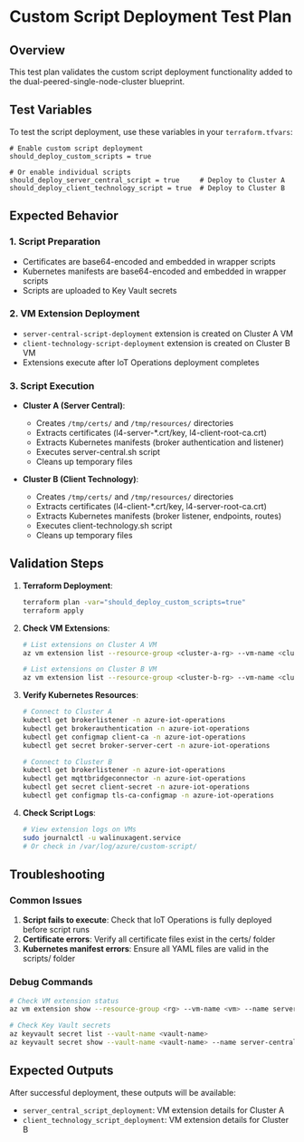 # Custom Script Deployment Test Plan

## Overview

This test plan validates the custom script deployment functionality added to the dual-peered-single-node-cluster blueprint.

## Test Variables

To test the script deployment, use these variables in your `terraform.tfvars`:

```hcl
# Enable custom script deployment
should_deploy_custom_scripts = true

# Or enable individual scripts
should_deploy_server_central_script = true     # Deploy to Cluster A
should_deploy_client_technology_script = true  # Deploy to Cluster B
```

## Expected Behavior

### 1. Script Preparation

- Certificates are base64-encoded and embedded in wrapper scripts
- Kubernetes manifests are base64-encoded and embedded in wrapper scripts
- Scripts are uploaded to Key Vault secrets

### 2. VM Extension Deployment

- `server-central-script-deployment` extension is created on Cluster A VM
- `client-technology-script-deployment` extension is created on Cluster B VM
- Extensions execute after IoT Operations deployment completes

### 3. Script Execution

- **Cluster A (Server Central)**:
  - Creates `/tmp/certs/` and `/tmp/resources/` directories
  - Extracts certificates (l4-server-*.crt/key, l4-client-root-ca.crt)
  - Extracts Kubernetes manifests (broker authentication and listener)
  - Executes server-central.sh script
  - Cleans up temporary files

- **Cluster B (Client Technology)**:
  - Creates `/tmp/certs/` and `/tmp/resources/` directories
  - Extracts certificates (l4-client-*.crt/key, l4-server-root-ca.crt)
  - Extracts Kubernetes manifests (broker listener, endpoints, routes)
  - Executes client-technology.sh script
  - Cleans up temporary files

## Validation Steps

1. **Terraform Deployment**:

   ```bash
   terraform plan -var="should_deploy_custom_scripts=true"
   terraform apply
   ```

2. **Check VM Extensions**:

   ```bash
   # List extensions on Cluster A VM
   az vm extension list --resource-group <cluster-a-rg> --vm-name <cluster-a-vm>

   # List extensions on Cluster B VM
   az vm extension list --resource-group <cluster-b-rg> --vm-name <cluster-b-vm>
   ```

3. **Verify Kubernetes Resources**:

   ```bash
   # Connect to Cluster A
   kubectl get brokerlistener -n azure-iot-operations
   kubectl get brokerauthentication -n azure-iot-operations
   kubectl get configmap client-ca -n azure-iot-operations
   kubectl get secret broker-server-cert -n azure-iot-operations

   # Connect to Cluster B
   kubectl get brokerlistener -n azure-iot-operations
   kubectl get mqttbridgeconnector -n azure-iot-operations
   kubectl get secret client-secret -n azure-iot-operations
   kubectl get configmap tls-ca-configmap -n azure-iot-operations
   ```

4. **Check Script Logs**:

   ```bash
   # View extension logs on VMs
   sudo journalctl -u walinuxagent.service
   # Or check in /var/log/azure/custom-script/
   ```

## Troubleshooting

### Common Issues

1. **Script fails to execute**: Check that IoT Operations is fully deployed before script runs
2. **Certificate errors**: Verify all certificate files exist in the certs/ folder
3. **Kubernetes manifest errors**: Ensure all YAML files are valid in the scripts/ folder

### Debug Commands

```bash
# Check VM extension status
az vm extension show --resource-group <rg> --vm-name <vm> --name server-central-script-deployment

# Check Key Vault secrets
az keyvault secret list --vault-name <vault-name>
az keyvault secret show --vault-name <vault-name> --name server-central-script
```

## Expected Outputs

After successful deployment, these outputs will be available:

- `server_central_script_deployment`: VM extension details for Cluster A
- `client_technology_script_deployment`: VM extension details for Cluster B
